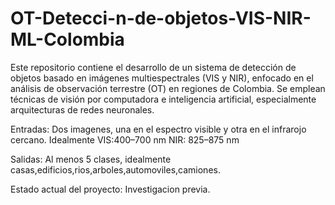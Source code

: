 # OT-Detecci-n-de-objetos-VIS-NIR-ML-Colombia
Este repositorio contiene el desarrollo de un sistema de detección de objetos basado en imágenes multiespectrales (VIS y NIR), enfocado en el análisis de observación terrestre (OT) en regiones de Colombia. Se emplean técnicas de visión por computadora e inteligencia artificial, especialmente arquitecturas de redes neuronales.

Entradas: 
Dos imagenes, una en el espectro visible y otra en el infrarojo cercano.
Idealmente VIS:400–700 nm NIR: 825–875 nm

Salidas: 
Al menos 5 clases, idealmente casas,edificios,rios,arboles,automoviles,camiones.


Estado actual del proyecto: Investigacion previa.
